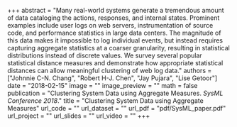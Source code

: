 +++
abstract = "Many real-world systems generate a tremendous amount of data cataloging the actions, responses, and internal states. Prominent examples include user logs on web servers, instrumentation of source code, and performance statistics in large data centers. The magnitude of this data makes it impossible to log individual events, but instead requires capturing aggregate statistics at a coarser granularity, resulting in statistical distributions instead of discrete values. We survey several popular statistical distance measures and demonstrate how appropriate statistical distances can allow meaningful clustering of web log data."
authors = ["Johnnie C-N. Chang", "Robert H-J. Chen", "Jay Pujara", "Lise Getoor"]
date = "2018-02-15"
image = ""
image_preview = ""
math = false
publication = "Clustering System Data using Aggregate Measures. *SysML Conference 2018*."
title = "Clustering System Data using Aggregate Measures"
url_code = ""
url_dataset = ""
url_pdf = "pdf/SysML_paper.pdf"
url_project = ""
url_slides = ""
url_video = ""
+++
